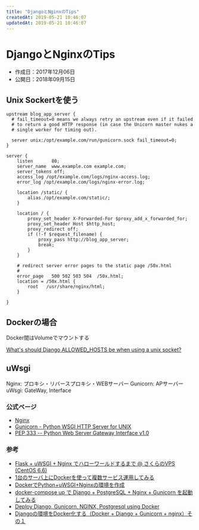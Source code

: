 ```yaml
---
title: "DjangoとNginxのTips"
createdAt: 2019-05-21 10:46:07
updatedAt: 2019-05-21 10:46:07
---
```


# DjangoとNginxのTips

* 作成日：2017年12月06日
* 公開日：2018年09月15日

## Unix Sockertを使う

```nginx
upstream blog_app_server {
  # fail_timeout=0 means we always retry an upstream even if it failed
  # to return a good HTTP response (in case the Unicorn master nukes a
  # single worker for timing out).

  server unix:/opt/example.com/run/gunicorn.sock fail_timeout=0;
}

server {
    listen       80;
    server_name  www.example.com example.com;
    server_tokens off;
    access_log /opt/example.com/logs/nginx-access.log;
    error_log /opt/example.com/logs/nginx-error.log;

    location /static/ {
        alias /opt/example.com/static/;
    }

    location / {
        proxy_set_header X-Forwarded-For $proxy_add_x_forwarded_for;
        proxy_set_header Host $http_host;
        proxy_redirect off;
        if (!-f $request_filename) {
            proxy_pass http://blog_app_server;
            break;
        }
    }

    # redirect server error pages to the static page /50x.html
    #
    error_page   500 502 503 504  /50x.html;
    location = /50x.html {
        root   /usr/share/nginx/html;
    }

}
```

## Dockerの場合

Docker間はVolumeでマウントする

[What's should Django ALLOWED_HOSTS be when using a unix socket?
](https://stackoverflow.com/questions/24830276/whats-should-django-allowed-hosts-be-when-using-a-unix-socket)


## uWsgi

Nginx: プロキシ・リバースプロキシ・WEBサーバー
Gunicorn: APサーバー
uWsgi: GateWay, Interface

### 公式ページ

- [Nginx](https://nginx.org/)
- [Gunicorn - Python WSGI HTTP Server for UNIX](http://gunicorn.org/)
- [PEP 333 -- Python Web Server Gateway Interface v1.0](https://www.python.org/dev/peps/pep-0333/)

### 参考


- [Flask + uWSGI + Nginx でハローワールドするまで @ さくらのVPS (CentOS 6.6)](https://qiita.com/morinokami/items/e0efb2ae2aa04a1b148b)
- [1台のサーバ上にDockerを使って複数サービス運用してみる](https://qiita.com/hacoten/items/0fb1a44390e1af35b50c)
- [DockerでPython+uWSGI+Nginxの環境を作成](https://qiita.com/hiroykam/items/748c3fab31c616994db9)
- [docker-compose up で Django + PostgreSQL + Nginx + Gunicorn を起動してみる](https://qiita.com/cortyuming/items/25e3e19beb1516e1d0be)
- [Deploy Django, Gunicorn, NGINX, Postgresql using Docker](http://ruddra.com/2016/08/14/docker-django-nginx-postgres/index.html)
- [Djangoの環境をDocker化する（Docker + Django + Gunicorn + nginx）その１](https://qiita.com/amazipangu/items/bce228f506f894cd825d)
